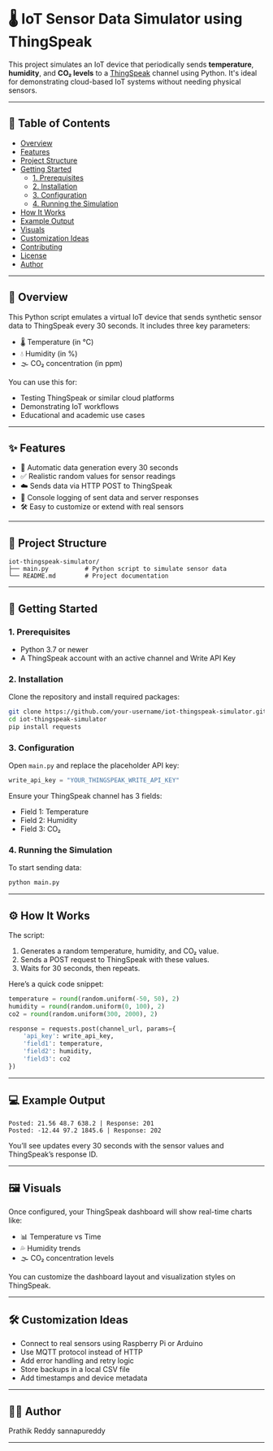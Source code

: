 # 🌡️ IoT Sensor Data Simulator using ThingSpeak

This project simulates an IoT device that periodically sends **temperature**, **humidity**, and **CO₂ levels** to a [ThingSpeak](https://thingspeak.com/) channel using Python. It's ideal for demonstrating cloud-based IoT systems without needing physical sensors.

---

## 📌 Table of Contents

- [Overview](#-overview)
- [Features](#-features)
- [Project Structure](#-project-structure)
- [Getting Started](#-getting-started)
  - [1. Prerequisites](#1-prerequisites)
  - [2. Installation](#2-installation)
  - [3. Configuration](#3-configuration)
  - [4. Running the Simulation](#4-running-the-simulation)
- [How It Works](#-how-it-works)
- [Example Output](#-example-output)
- [Visuals](#-visuals)
- [Customization Ideas](#-customization-ideas)
- [Contributing](#-contributing)
- [License](#-license)
- [Author](#-author)

---

## 📖 Overview

This Python script emulates a virtual IoT device that sends synthetic sensor data to ThingSpeak every 30 seconds. It includes three key parameters:
- 🌡️ Temperature (in °C)
- 💧 Humidity (in %)
- 🌫️ CO₂ concentration (in ppm)

You can use this for:
- Testing ThingSpeak or similar cloud platforms
- Demonstrating IoT workflows
- Educational and academic use cases

---

## ✨ Features

- 🔁 Automatic data generation every 30 seconds
- ✅ Realistic random values for sensor readings
- ☁️ Sends data via HTTP POST to ThingSpeak
- 💬 Console logging of sent data and server responses
- 🛠️ Easy to customize or extend with real sensors

---

## 📁 Project Structure

```
iot-thingspeak-simulator/
├── main.py          # Python script to simulate sensor data
└── README.md        # Project documentation
```

---

## 🚀 Getting Started

### 1. Prerequisites

- Python 3.7 or newer
- A ThingSpeak account with an active channel and Write API Key

### 2. Installation

Clone the repository and install required packages:

```bash
git clone https://github.com/your-username/iot-thingspeak-simulator.git
cd iot-thingspeak-simulator
pip install requests
```

### 3. Configuration

Open `main.py` and replace the placeholder API key:

```python
write_api_key = "YOUR_THINGSPEAK_WRITE_API_KEY"
```

Ensure your ThingSpeak channel has 3 fields:
- Field 1: Temperature
- Field 2: Humidity
- Field 3: CO₂

### 4. Running the Simulation

To start sending data:

```bash
python main.py
```

---

## ⚙️ How It Works

The script:
1. Generates a random temperature, humidity, and CO₂ value.
2. Sends a POST request to ThingSpeak with these values.
3. Waits for 30 seconds, then repeats.

Here’s a quick code snippet:

```python
temperature = round(random.uniform(-50, 50), 2)
humidity = round(random.uniform(0, 100), 2)
co2 = round(random.uniform(300, 2000), 2)

response = requests.post(channel_url, params={
    'api_key': write_api_key,
    'field1': temperature,
    'field2': humidity,
    'field3': co2
})
```

---

## 💻 Example Output

```
Posted: 21.56 48.7 638.2 | Response: 201
Posted: -12.44 97.2 1845.6 | Response: 202
```

You’ll see updates every 30 seconds with the sensor values and ThingSpeak’s response ID.

---

## 🖼️ Visuals

Once configured, your ThingSpeak dashboard will show real-time charts like:

- 📊 Temperature vs Time
- 💦 Humidity trends
- 🌫️ CO₂ concentration levels

You can customize the dashboard layout and visualization styles on ThingSpeak.

---

## 🛠️ Customization Ideas

- Connect to real sensors using Raspberry Pi or Arduino
- Use MQTT protocol instead of HTTP
- Add error handling and retry logic
- Store backups in a local CSV file
- Add timestamps and device metadata

---



## 👨‍💻 Author

Prathik Reddy sannapureddy 

---

